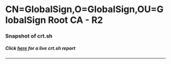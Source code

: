 # CN=GlobalSign,O=GlobalSign,OU=GlobalSign Root CA - R2
### Snapshot of crt.sh
##### Click [here](https://crt.sh/?q=Serial_30129BFD80D193D6B3E234E4) for a live crt.sh report

---
